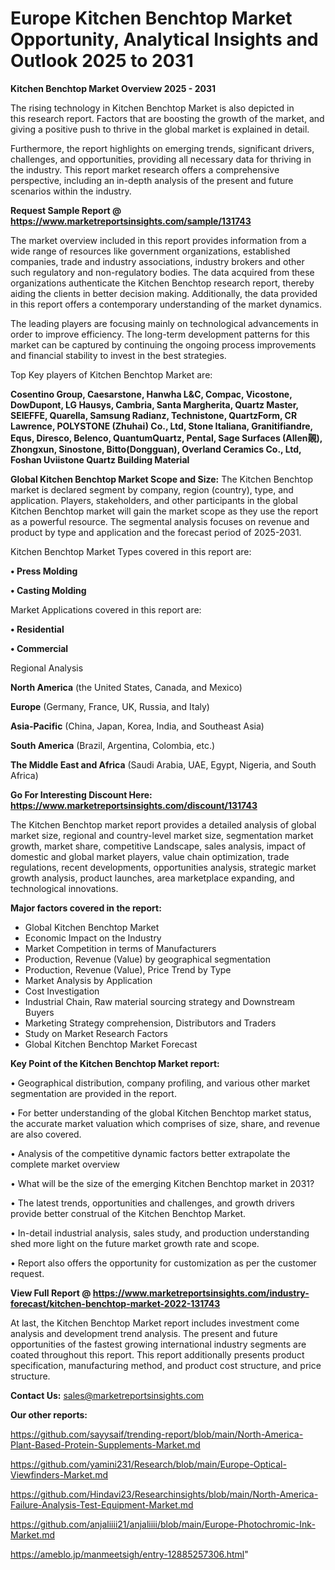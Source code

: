 # Europe Kitchen Benchtop Market Opportunity, Analytical Insights and Outlook 2025 to 2031

<Strong> Kitchen Benchtop Market Overview 2025 - 2031</strong>

The rising technology in Kitchen Benchtop Market is also depicted in this research report. Factors that are boosting the growth of the market, and giving a positive push to thrive in the global market is explained in detail.

Furthermore, the report highlights on emerging trends, significant drivers, challenges, and opportunities, providing all necessary data for thriving in the industry. This report market research offers a comprehensive perspective, including an in-depth analysis of the present and future scenarios within the industry.

<strong>Request Sample Report @ <a href=https://www.marketreportsinsights.com/sample/131743>https://www.marketreportsinsights.com/sample/131743</a></strong>

The market overview included in this report provides information from a wide range of resources like government organizations, established companies, trade and industry associations, industry brokers and other such regulatory and non-regulatory bodies. The data acquired from these organizations authenticate the Kitchen Benchtop research report, thereby aiding the clients in better decision making. Additionally, the data provided in this report offers a contemporary understanding of the market dynamics.

The leading players are focusing mainly on technological advancements in order to improve efficiency. The long-term development patterns for this market can be captured by continuing the ongoing process improvements and financial stability to invest in the best strategies.

Top Key players of Kitchen Benchtop Market are:

<strong>Cosentino Group, Caesarstone, Hanwha L&C, Compac, Vicostone, DowDupont, LG Hausys, Cambria, Santa Margherita, Quartz Master, SEIEFFE, Quarella, Samsung Radianz, Technistone, QuartzForm, CR Lawrence, POLYSTONE (Zhuhai) Co., Ltd, Stone Italiana, Granitifiandre, Equs, Diresco, Belenco, QuantumQuartz, Pental, Sage Surfaces (Allen䚋), Zhongxun, Sinostone, Bitto(Dongguan), Overland Ceramics Co., Ltd, Foshan Uviistone Quartz Building Material</strong>

<strong><b>Global Kitchen Benchtop Market Scope and Size:</b></strong>
The Kitchen Benchtop market is declared segment by company, region (country), type, and application. Players, stakeholders, and other participants in the global Kitchen Benchtop market will gain the market scope as they use the report as a powerful resource. The segmental analysis focuses on revenue and product by type and application and the forecast period of 2025-2031.

Kitchen Benchtop Market Types covered in this report are:

<strong>• Press Molding

• Casting Molding</strong>

Market Applications covered in this report are:

<strong>• Residential

• Commercial</strong> 

Regional Analysis

<strong>North America</strong> (the United States, Canada, and Mexico)

<strong>Europe</strong> (Germany, France, UK, Russia, and Italy)

<strong>Asia-Pacific</strong> (China, Japan, Korea, India, and Southeast Asia)

<strong>South America</strong> (Brazil, Argentina, Colombia, etc.)

<strong>The Middle East and Africa</strong> (Saudi Arabia, UAE, Egypt, Nigeria, and South Africa)

<strong>Go For Interesting Discount Here: <a href=https://www.marketreportsinsights.com/discount/131743>https://www.marketreportsinsights.com/discount/131743</a></strong>

The Kitchen Benchtop market report provides a detailed analysis of global market size, regional and country-level market size, segmentation market growth, market share, competitive Landscape, sales analysis, impact of domestic and global market players, value chain optimization, trade regulations, recent developments, opportunities analysis, strategic market growth analysis, product launches, area marketplace expanding, and technological innovations.

<strong><b>Major factors covered in the report:</b></strong>
<ul>
  <li>Global Kitchen Benchtop Market </li>
  <li>Economic Impact on the Industry</li>
  <li>Market Competition in terms of Manufacturers</li>
  <li>Production, Revenue (Value) by geographical segmentation</li>
  <li>Production, Revenue (Value), Price Trend by Type</li>
  <li>Market Analysis by Application</li>
  <li>Cost Investigation</li>
  <li>Industrial Chain, Raw material sourcing strategy and Downstream Buyers</li>
  <li>Marketing Strategy comprehension, Distributors and Traders</li>
  <li>Study on Market Research Factors</li>
  <li>Global Kitchen Benchtop Market Forecast</li>
</ul>

<strong><b>Key Point of the Kitchen Benchtop Market report:</b></strong>

• Geographical distribution, company profiling, and various other market segmentation are provided in the report.

• For better understanding of the global Kitchen Benchtop market status, the accurate market valuation which comprises of size, share, and revenue are also covered.

• Analysis of the competitive dynamic factors better extrapolate the complete market overview

• What will be the size of the emerging Kitchen Benchtop market in 2031?

• The latest trends, opportunities and challenges, and growth drivers provide better construal of the Kitchen Benchtop Market.

• In-detail industrial analysis, sales study, and production understanding shed more light on the future market growth rate and scope.

• Report also offers the opportunity for customization as per the customer request.

<strong><b>View Full Report @ <a href=https://www.marketreportsinsights.com/industry-forecast/kitchen-benchtop-market-2022-131743>https://www.marketreportsinsights.com/industry-forecast/kitchen-benchtop-market-2022-131743</a></b></strong>


At last, the Kitchen Benchtop Market report includes investment come analysis and development trend analysis. The present and future opportunities of the fastest growing international industry segments are coated throughout this report. This report additionally presents product specification, manufacturing method, and product cost structure, and price structure.

<strong>Contact Us:</strong>
sales@marketreportsinsights.com

<strong>Our other reports:</strong>

<a href=https://github.com/sayysaif/trending-report/blob/main/North-America-Plant-Based-Protein-Supplements-Market.md>https://github.com/sayysaif/trending-report/blob/main/North-America-Plant-Based-Protein-Supplements-Market.md</a>

<a href=https://github.com/yamini231/Research/blob/main/Europe-Optical-Viewfinders-Market.md>https://github.com/yamini231/Research/blob/main/Europe-Optical-Viewfinders-Market.md</a>

<a href=https://github.com/Hindavi23/Researchinsights/blob/main/North-America-Failure-Analysis-Test-Equipment-Market.md>https://github.com/Hindavi23/Researchinsights/blob/main/North-America-Failure-Analysis-Test-Equipment-Market.md</a>

<a href=https://github.com/anjaliiii21/anjaliiii/blob/main/Europe-Photochromic-Ink-Market.md>https://github.com/anjaliiii21/anjaliiii/blob/main/Europe-Photochromic-Ink-Market.md</a>

<a href=https://ameblo.jp/manmeetsigh/entry-12885257306.html>https://ameblo.jp/manmeetsigh/entry-12885257306.html</a>"
